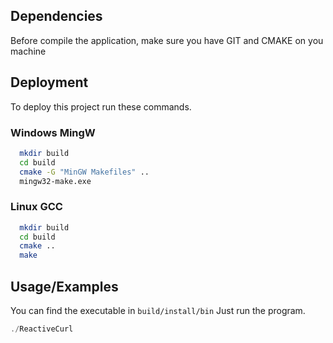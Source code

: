 
## Dependencies

Before compile the application, make sure you have GIT and CMAKE on you machine

## Deployment

To deploy this project run these commands.

### Windows MingW
```bash
  mkdir build
  cd build
  cmake -G "MinGW Makefiles" ..
  mingw32-make.exe
```
### Linux GCC
```bash
  mkdir build
  cd build
  cmake ..
  make
```
## Usage/Examples
You can find the executable in `build/install/bin`
Just run the program.
```javascript
./ReactiveCurl
```

